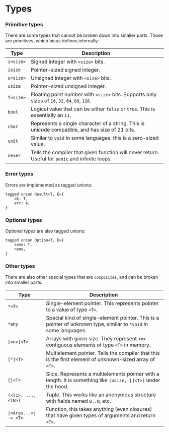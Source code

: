 # Types
### Primitive types
There are some types that cannot be broken down into smaller parts.
Those are primitives, which bicus defines internally:

| Type | Description |
| ---- | ----------- |
| `i<size>` | Signed integer with `<size>` bits. |
| `isize` | Pointer-sized signed integer. |
| `u<size>` | Unsigned integer with `<size>` bits. |
| `usize` | Pointer-sized unsigned integer. |
| `f<size>` | Floating point number with `<size>` bits. Supports only sizes of `16`, `32`, `64`, `80`, `128`. |
| `bool` | Logical value that can be either `false` or `true`. This is essentially an `i1`. |
| `char` | Represents a single character of a string. This is unicode compatible, and has size of 21 bits. |
| `unit` | Similar to `void` in some languages. this is a zero-sized value. |
| `never` | Tells the compiler that given function will never return. Useful for `panic` and infinite loops. |

### Error types
Errors are implemented as tagged unions:
```
tagged union Result<T, E>{
    ok: T,
    err: e,
}
```

### Optional types
Optional types are also tagged unions:
```
tagged union Option<T, E>{
    some: T,
    none,
}
```

### Other types
There are also other special types that are `composites`, and can be broken into smaller parts:

| Type | Description |
| ---- | ----------- |
| `*<T>` | Single-element pointer. This represents pointer to a value of type `<T>`. |
| `*any` | Special kind of single-element pointer. This is a pointer of unknown type, similar to `*void` in some languages. |
| `[<n>]<T>` | Arrays with given size. They represent `<n>` contiguous elements of type `<T>` in memory. |
| `[*]<T>` | Multielement pointer. Tells the compiler that this is the first element of unknown-sized array of `<T>`. |
| `[]<T>` | Slice. Represents a multielements pointer with a length. It is something like `(usize, []<T>)` under the hood. |
| `(<T1>, ..., <TN>)` | Tuple. This works like an anonymous structure with fields named `0..N`, etc. |
| `\|<Args...>\| -> <T>` | Function, this takes anything (even closures) that have given types of arguments and return `<T>`. |
